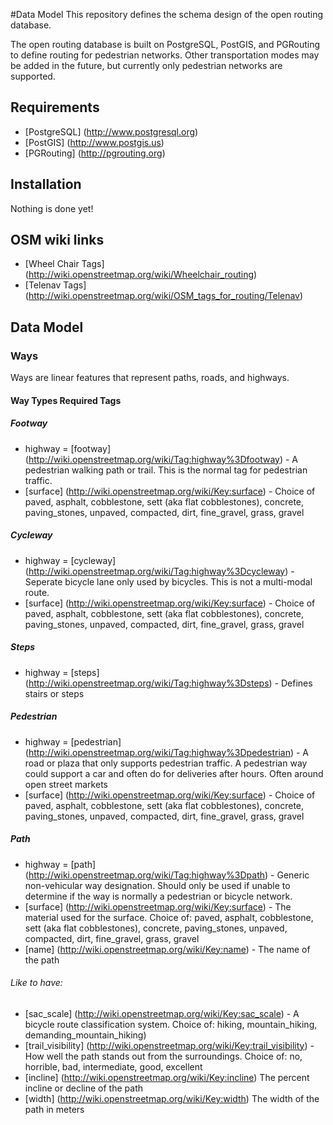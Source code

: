#Data Model
This repository defines the schema design of the open routing database.

The open routing database is built on PostgreSQL, PostGIS, and PGRouting to define routing for pedestrian networks.  Other transportation modes may be added in the future, but currently only pedestrian networks are supported.




## Requirements
* [PostgreSQL] (http://www.postgresql.org)
* [PostGIS] (http://www.postgis.us)
* [PGRouting] (http://pgrouting.org)

## Installation

Nothing is done yet!


## OSM wiki links

* [Wheel Chair Tags] (http://wiki.openstreetmap.org/wiki/Wheelchair_routing)
* [Telenav Tags] (http://wiki.openstreetmap.org/wiki/OSM_tags_for_routing/Telenav)


## Data Model


### Ways
Ways are linear features that represent paths, roads, and highways.

#### Way Types Required Tags

##### Footway
* highway = [footway] (http://wiki.openstreetmap.org/wiki/Tag:highway%3Dfootway) - A pedestrian walking path or trail.  This is the normal tag for pedestrian traffic.
* [surface] (http://wiki.openstreetmap.org/wiki/Key:surface) - Choice of paved, asphalt, cobblestone, sett (aka flat cobblestones), concrete, paving\_stones, unpaved, compacted, dirt, fine_gravel, grass, gravel

##### Cycleway
* highway = [cycleway] (http://wiki.openstreetmap.org/wiki/Tag:highway%3Dcycleway) - Seperate bicycle lane only used by bicycles.  This is not a multi-modal route.
* [surface] (http://wiki.openstreetmap.org/wiki/Key:surface) - Choice of paved, asphalt, cobblestone, sett (aka flat cobblestones), concrete, paving\_stones, unpaved, compacted, dirt, fine_gravel, grass, gravel

##### Steps
* highway = [steps] (http://wiki.openstreetmap.org/wiki/Tag:highway%3Dsteps) - Defines stairs or steps


##### Pedestrian
* highway = [pedestrian] (http://wiki.openstreetmap.org/wiki/Tag:highway%3Dpedestrian) - A road or plaza that only supports pedestrian traffic. A pedestrian way could support a car and often do for deliveries after hours. Often around open street markets
* [surface] (http://wiki.openstreetmap.org/wiki/Key:surface) - Choice of paved, asphalt, cobblestone, sett (aka flat cobblestones), concrete, paving\_stones, unpaved, compacted, dirt, fine_gravel, grass, gravel

##### Path
* highway = [path] (http://wiki.openstreetmap.org/wiki/Tag:highway%3Dpath) - Generic non-vehicular way designation.  Should only be used if unable to determine if the way is normally a pedestrian or bicycle network.
* [surface] (http://wiki.openstreetmap.org/wiki/Key:surface) - The material used for the surface.  Choice of: paved, asphalt, cobblestone, sett (aka flat cobblestones), concrete, paving\_stones, unpaved, compacted, dirt, fine_gravel, grass, gravel
* [name] (http://wiki.openstreetmap.org/wiki/Key:name) - The name of the path 

###### Like to have:
* [sac_scale] (http://wiki.openstreetmap.org/wiki/Key:sac_scale) - A bicycle route classification system. Choice of: hiking, mountain_hiking, demanding_mountain_hiking)
* [trail_visibility] (http://wiki.openstreetmap.org/wiki/Key:trail_visibility) - How well the path stands out from the surroundings.  Choice of: no, horrible, bad, intermediate, good, excellent
* [incline] (http://wiki.openstreetmap.org/wiki/Key:incline) The percent incline or decline of the path
* [width] (http://wiki.openstreetmap.org/wiki/Key:width) The width of the path in meters





